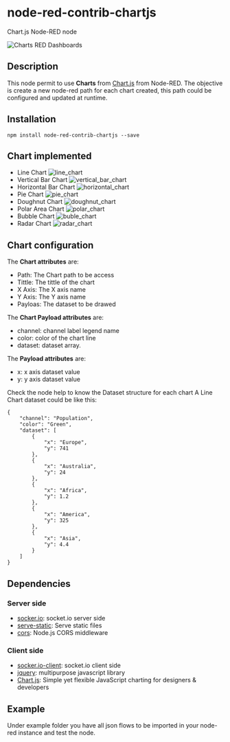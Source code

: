 # node-red-contrib-chartjs
Chart.js Node-RED node

![Charts RED Dashboards](https://user-images.githubusercontent.com/1216181/52432061-cddca400-2b09-11e9-9b83-f6cdae1a75b5.png)

## Description
This node permit to use **Charts** from [Chart.js](https://www.chartjs.org/) from Node-RED. The objective is create a new node-red path for each chart created, this path could be configured and updated at runtime.

## Installation
```
npm install node-red-contrib-chartjs --save
```
## Chart implemented
* Line Chart
![line_chart](https://user-images.githubusercontent.com/1216181/52436121-b99da480-2b13-11e9-8f83-7a133ce20547.png)
* Vertical Bar Chart
![vertical_bar_chart](https://user-images.githubusercontent.com/1216181/52436103-aa1e5b80-2b13-11e9-8fc9-ed277f42f935.png)
* Horizontal Bar Chart
![horizontal_chart](https://user-images.githubusercontent.com/1216181/52436083-9c68d600-2b13-11e9-88ef-b9aa16c4aed4.png)
* Pie Chart
![pie_chart](https://user-images.githubusercontent.com/1216181/52436061-8e1aba00-2b13-11e9-98c6-b6a9cccf731a.png)
* Doughnut Chart
![doughnut_chart](https://user-images.githubusercontent.com/1216181/52436030-81966180-2b13-11e9-8f66-1a75c7b5d142.png)
* Polar Area Chart
![polar_chart](https://user-images.githubusercontent.com/1216181/52435997-72171880-2b13-11e9-95f5-cb8bbbe2252e.png)
* Bubble Chart
![buble_chart](https://user-images.githubusercontent.com/1216181/52435974-6592c000-2b13-11e9-92e4-14e00eb9bf5f.png)
* Radar Chart
![radar_chart](https://user-images.githubusercontent.com/1216181/52435935-4f84ff80-2b13-11e9-8f31-0de28c16e425.png)

## Chart configuration
The **Chart attributes** are:
* Path: The Chart path to be access
* Tittle: The tittle of the chart
* X Axis: The X axis name
* Y Axis: The Y axis name
* Payloas: The dataset to be drawed

The **Chart Payload attributes** are:
* channel: channel label legend name
* color: color of the chart line
* dataset: dataset array. 

The **Payload attributes** are:
* x: x axis dataset value
* y: y axis dataset value

Check the node help to know the Dataset structure for each chart
A Line Chart dataset could be like this:
```
{
    "channel": "Population",
    "color": "Green",
    "dataset": [
        {
            "x": "Europe",
            "y": 741
        },
        {
            "x": "Australia",
            "y": 24
        },
        {
            "x": "Africa",
            "y": 1.2
        },
        {
            "x": "America",
            "y": 325
        },
        {
            "x": "Asia",
            "y": 4.4
        }
    ]
}
```

## Dependencies
### Server side
* [socker.io](https://github.com/socketio/socket.io): socket.io server side
* [serve-static](https://github.com/expressjs/serve-static): Serve static files
* [cors](https://github.com/expressjs/cors): Node.js CORS middleware

### Client side
* [socker.io-client](https://github.com/socketio/socket.io-client): socket.io client side
* [jquery](https://github.com/jquery/jquery): multipurpose javascript library
* [Chart.js](https://www.chartjs.org/): Simple yet flexible JavaScript charting for designers & developers

## Example
Under example folder you have all json flows to be imported in your node-red instance and test the node.